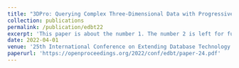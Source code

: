 ```yaml
---
title: "3DPro: Querying Complex Three-Dimensional Data with Progressive Compression and Refinement"
collection: publications
permalink: /publication/edbt22
excerpt: 'This paper is about the number 1. The number 2 is left for future work.'
date: 2022-04-01
venue: '25th International Conference on Extending Database Technology (EDBT 2022), Edinburgh, UK'
paperurl: 'https://openproceedings.org/2022/conf/edbt/paper-24.pdf'
---
```


